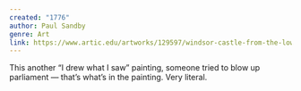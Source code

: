 ```yaml
---
created: "1776"
author: Paul Sandby
genre: Art
link: https://www.artic.edu/artworks/129597/windsor-castle-from-the-lower-court-on-the-fifth-of-november-fireworks
---
```


This another “I drew what I saw” painting, someone tried to blow up parliament — that’s what’s in the painting. Very literal.
